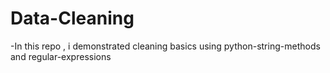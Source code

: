 # Data-Cleaning
-In this repo , i demonstrated cleaning basics using python-string-methods and regular-expressions
